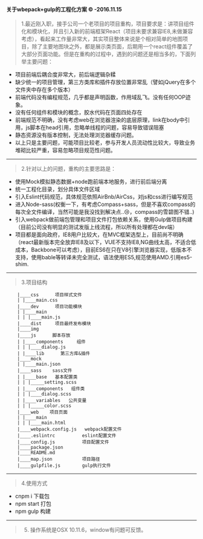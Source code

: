 #### 关于wbepack+gulp的工程化方案 &copy;     -2016.11.15

> 1.最近刚入职，接手公司一个老项目的项目重构，项目要求是：讲项目组件化和模块化，并且引入新的前端框架React（项目未要求兼容IE8,未做兼容考虑），看起来工作量非常大，其实项目整体来说是个相对简单的地图项目，除了主要地图块之外，都是展示类页面，后期用一个react组件覆盖了大部分页面功能。但是在重构的过程中，遇到的问题还是相当多的，下面列举主要问题：
+ 项目前端后耦合度非常大，前后端逻辑杂糅
+ 缺少统一的项目管理，第三方类库和插件存放位置非常乱（譬如jQuery在多个文件夹中存在多个版本）
+ 前端代码没有编程规范，几乎都是声明函数，作用域乱飞。没有任何OOP迹象。
+ 没有任何组件和模块的概念，胶水代码在页面四处存在
+ 前端规范不明确，没有考虑web在浏览器渲染的底层原理，link在body中引用，js脚本在head引用，忽略单线程的问题，容易导致错误阻塞
+ 静态资源没有版本控制，无法处理浏览器缓存问题。
+ 以上只是主要问题，可能项目比较老，参与开发人员流动性比较大，导致业务堆砌比较严重，容易忽略项目规范性问题。

---
> 2.针对以上的问题，重构的主要思路是：
+ 使用Mock模拟静态数据+node跑前端本地服务，进行前后端分离
+ 统一工程化目录，划分具体文件区域
+ 引入Eslint代码规范，具体规范依照AirBnb/AirCss，对js和css进行编写规范
+ 进入Node-sass(权衡一下，有考虑Compass+sass，但是不喜欢compass的每次全文件编译，当然可能是我没找到解决点..😢，compass的雪碧图不错..)
+ 引入webpack做前端包管理和项目文件打包依赖关系，使用Gulp做项目构建（目前公司没有明显的测试发版上线流程，所以所有处理都在dev端）
+ 项目都是面向政府，IE8用户比较大，在MVC框架选型上，目前尚不明确（react最新版本完全放弃IE8及以下，VUE不支持IE8,NG曲线太高，不适合低成本，Backbone可以考虑），目前ES6在只在V8引擎浏览器实现，低版本不支持，使用bable等转译未完全测试，语法使用ES5,规范使用AMD.引用es5-shim.

---
> 3.项目结构

        |____css      项目样式文件
        | |____main.css   
        |____dev      项目功能模块
        | |____main
        | | |____main.js
        |____dist     项目最终发布模块
        |____img
        |____js      脚本存放
        | |____components     组件
        | | |____dialog.js
        | |____lib      第三方库&插件
        |____mock
        | |____main.json
        |____sass    sass文件
        | |____base   基本配置类
        | | |_____setting.scss
        | |____components   组件类
        | | |____dialog.scss
        | |____variables   公共变量
        | | |_____color.scss
        |____web    项目页面
        | |____main
        | | |____main.html
        |____webpack.config.js   webpack配置文件
        |____.eslintrc          eslint配置文件
        |____config.js          项目配置文件
        |____package.json       
        |____README.md           
        |____map.json           项目路径
        |____gulpfile.js        gulp执行文件

---
> 4.使用方式
 + cnpm i  下载包
 + npm start 打包
 + npm gulp  构建

 ---
 > 5. 操作系统是OSX 10.11.6，window有问题可反馈。
